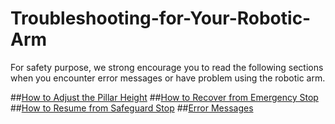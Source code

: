 # Troubleshooting-for-Your-Robotic-Arm

For safety purpose, we strong encourage you to read the following sections when you encounter error messages or have problem using the robotic arm.

##[How to Adjust the Pillar Height](Adjust-Pillar-Height.md)
##[How to Recover from Emergency Stop](Emergency-Stop-Recover.md)
##[How to Resume from Safeguard Stop](Safeguard-Stop-Resume.md)
##[Error Messages](Error-Message.md)
